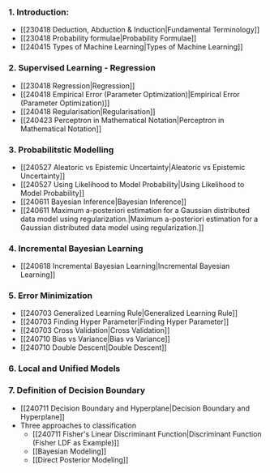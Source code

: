  
### 1. Introduction:
- [[230418 Deduction, Abduction & Induction|Fundamental Terminology]]
- [[230418 Probability formulae|Probability Formulae]]
- [[240415 Types of Machine Learning|Types of Machine Learning]]
### 2. Supervised Learning - Regression
- [[230418 Regression|Regression]]
- [[240418 Empirical Error (Parameter Optimization)|Empirical Error (Parameter Optimization)]]
- [[240418 Regularisation|Regularisation]]
- [[240423 Perceptron in Mathematical Notation|Perceptron in Mathematical Notation]]
### 3. Probabilitstic Modelling 
- [[240527 Aleatoric vs Epistemic Uncertainty|Aleatoric vs Epistemic Uncertainty]]
- [[240527 Using Likelihood to Model Probability|Using Likelihood to Model Probability]]
- [[240611 Bayesian Inference|Bayesian Inference]]
- [[240611 Maximum a-posteriori estimation for a Gaussian distributed data model using regularization.|Maximum a-posteriori estimation for a Gaussian distributed data model using regularization.]]
### 4. Incremental Bayesian Learning
- [[240618 Incremental Bayesian Learning|Incremental Bayesian Learning]]
### 5. Error Minimization
- [[240703 Generalized Learning Rule|Generalized Learning Rule]]
- [[240703 Finding Hyper Parameter|Finding Hyper Parameter]]
- [[240703 Cross Validation|Cross Validation]]
- [[240710 Bias vs Variance|Bias vs Variance]]
- [[240710 Double Descent|Double Descent]]
### 6. Local and Unified Models
### 7. Definition of Decision Boundary
- [[240711 Decision Boundary and Hyperplane|Decision Boundary and Hyperplane]]
- Three approaches to classification 
	- [[240711 Fisher's Linear Discriminant Function|Discriminant Function (Fisher LDF as Example)]]
	- [[Bayesian Modeling]]
	- [[Direct Posterior Modeling]]




